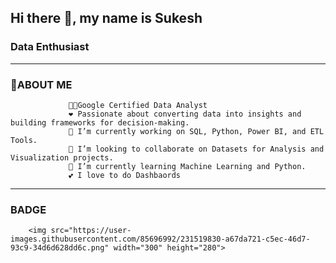 ## Hi there 👋, my name is Sukesh
### Data Enthusiast
-------------
### 💫ABOUT ME
 
                 👩‍💻Google Certified Data Analyst
                 ❤️ Passionate about converting data into insights and building frameworks for decision-making.
                 🔭 I’m currently working on SQL, Python, Power BI, and ETL Tools.
                 🙏 I’m looking to collaborate on Datasets for Analysis and Visualization projects.
                 🌱 I’m currently learning Machine Learning and Python.
                 💕 I love to do Dashbaords
------------
### BADGE
        <img src="https://user-images.githubusercontent.com/85696992/231519830-a67da721-c5ec-46d7-93c9-34d6d628dd6c.png" width="300" height="280">
